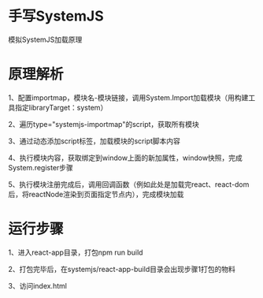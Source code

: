 # 手写SystemJS 

模拟SystemJS加载原理

# 原理解析

1、配置importmap，模块名-模块链接，调用System.Import加载模块（用构建工具指定libraryTarget：system）

2、遍历type="systemjs-importmap"的script，获取所有模块

3、通过动态添加script标签，加载模块的script脚本内容

4、执行模块内容，获取绑定到window上面的新加属性，window快照，完成System.register步骤

5、执行模块注册完成后，调用回调函数（例如此处是加载完react、react-dom后，将reactNode渲染到页面指定节点内），完成模块加载

# 运行步骤

1、进入react-app目录，打包npm run build

2、打包完毕后，在systemjs/react-app-build目录会出现步骤1打包的物料

3、访问index.html